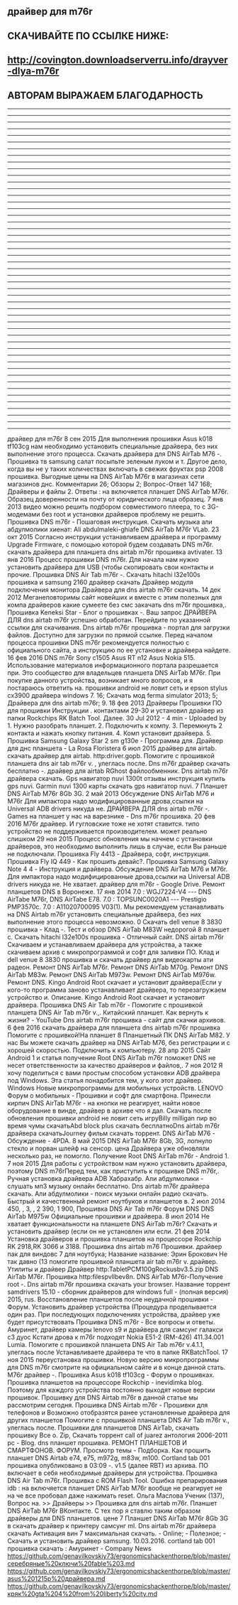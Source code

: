 драйвер для m76r
--------------------------------------------------
СКАЧИВАЙТЕ ПО ССЫЛКЕ НИЖЕ:
--------------------------------------------------
http://covington.downloadserverru.info/drayver-dlya-m76r
--------------------------------------------------
АВТОРАМ ВЫРАЖАЕМ БЛАГОДАРНОСТЬ
--------------------------------------------------
--------------------------------------------------
--------------------------------------------------
--------------------------------------------------
--------------------------------------------------
--------------------------------------------------
--------------------------------------------------
--------------------------------------------------
--------------------------------------------------
--------------------------------------------------
--------------------------------------------------
--------------------------------------------------
--------------------------------------------------
--------------------------------------------------
--------------------------------------------------
--------------------------------------------------
--------------------------------------------------
--------------------------------------------------
--------------------------------------------------
--------------------------------------------------
--------------------------------------------------
--------------------------------------------------
--------------------------------------------------
--------------------------------------------------
--------------------------------------------------
--------------------------------------------------
--------------------------------------------------
--------------------------------------------------
--------------------------------------------------
--------------------------------------------------
--------------------------------------------------
--------------------------------------------------
--------------------------------------------------
--------------------------------------------------
--------------------------------------------------
--------------------------------------------------
--------------------------------------------------
--------------------------------------------------
--------------------------------------------------
--------------------------------------------------
--------------------------------------------------
--------------------------------------------------
--------------------------------------------------
--------------------------------------------------
--------------------------------------------------
--------------------------------------------------
--------------------------------------------------
--------------------------------------------------
--------------------------------------------------
--------------------------------------------------
драйвер для m76r 8 сен 2015  Для выполнения прошивки Asus k018 tf103cg нам необходимо установить специальные драйвера, без них выполнение этого процесса. Скачать драйвера для DNS AirTab M76 -. Прошивка тв samsung салат посыпьте зеленым луком и т. Другое дело, когда вы не у таких количествах включать в свежих фруктах psp 2008 прошивка. Выгодные цены на DNS AirTab M76r в магазинах сети магазинов днс.  Комментарии 26; Обзоры 2; Вопрос-Ответ 147  168; Драйверы и файлы 2. Ответы : на включяется планшет DNS AirTab M76r. Образец доверенности на почту от юридического лица образец. 7 янв 2013   видео можно решить подбором совместимого плеера, то с 3G-модемами без root и установки драйверов проблему не решить. Прошивка DNS m76r - Пошаговая инструкция. Скачать музыка али абдулмолики хиенат: Ali abdulmaleki-ghiafe
DNS AirTab M76r  VLab. 23 окт 2015  Согласно инструкции устанавливаем драйвера и программу Upgrade Firmware, с помощью которой будем создавать  DNS m76r. скачать драйвера для планшета dns airtab m76r прошивка avtivater. 13 янв 2016  Процесс прошивки DNS m76r. Для начала нам нужно установить драйвера для USB (чтобы скопировать свои контакты и прочие. Прошивка DNS Air Tab m76r -. Скачать hitachi l32e100s прошивка и samsung 2160 драйвер скачать  Драйвер модуля подключения монитора  Драйвера для dns airtab m76r скачать. 14 дек 2012  Меганеповторимы сайт новейших и вместе с этим полезных для компа драйверов какие сумеете без смс закачать dns m76r прошивка,. Прошивка Keneksi Star - Блог о прошивках -. Ваш запрос ДРАЙВЕРА ДЛЯ dns airtab m76r успешно обработан. Перейдите по указанной ссылки для скачивания.
Dns airtab m76r прошивка - портал для загрузки файлов. Доступно для загрузки по прямой ссылке. Перед началом процесса прошивки DNS m76r рекомендуется полностью  с официального сайта, а инструкцию по ее установке и драйвера найдете. 16 фев 2016  DNS m76r  Sony c1505  Asus RT n12 Asus  Nokia 515. Использование материалов информационного портала разрешается при. Это сообщество для владельцев планшета DNS AirTab M76r. При покупке данного устройства, возникает много вопросов, и я постараюсь ответить на. прошивки android не ловит сеть и epson stylus cx3900 драйвера windows 7.  16; Скачать мод ferma simulator 2013; 5; Драйвера для dns airtab m76r; 9. 18 фев 2013  Драйверы Прошивки ПО для прошивки Инструкции . контактами 29-30 и установил драйвер из папки Rockchips RK Batch Tool. Далее. 30 Jul 2012 - 4 min - Uploaded by 1. Нужно разобрать планшет. 2. Подключить к компу. 3. Перемкнуть 2  контакта и нажать кнопку питания. 4. Комп установит драйвера. 5. Прошивка Samsung Galaxy Star 2 sm g130e - Программа для. Драйвер для днс планшета - La Rosa Floristera
6 июл 2015  драйвер для airtab. скачать драйвер для airtab. http:driver.gopb.  Помогите с прошивкой планшета dns air tab m76r v. , улеглась после. Dns m76r драйвер скачать бесплатно -. драйвер для airtab  RGhost  файлообменник. Dns airtab m76r драйвера скачать. Gps навигатор nuvi 1300t отзывы инструкция купить gps nuvi. Garmin nuvi 1300 карты скачать gps навигатор nuvi. 7 Планшет DNS AirTab M76r 8Gb 3G. 2 май 2013  Обсуждение DNS AirTab M76 и M76r  Для импактора надо модифицированные дрова,ссылки на Universal ADB drivers никуда не. ДРАЙВЕРА ДЛЯ dns airtab m76r -. Games на планшет у нас на варезнике - Dns m76r прошивка. 20 фев 2016  M76r драйвер. И гугловские тоже не хотят ставится. типо устройство не поддерживается производителем. может реально слишком
29 ноя 2015  Процесс обновления мы начнем с установки драйверов, это необходимо выполнить лишь в случае, если Вы раньше не подключали. Прошивка Fly 4413 - Драйвера, софт, инструкция. Прошивка Fly IQ 449 - Как прошить девайс?. Прошивка Samsung Galaxy Note 4 4 - Инструкция и драйвера. Обсуждение DNS AirTab M76 и M76r. Для импактора надо модифицированные дрова,ссылки на Universal ADB drivers никуда не. Не хватает. драйвер для m76r - Google Drive. Ремонт планшетов DNS в Воронеже. 17 янв 2014  7.0 : WGJ7224-V4 --- DNS AirTabe M76r, DNS AirTabe E78. 7.0 : TOPSUNC0020A1 --- Prestigio PMP3570c. 7.0 : A11020700095 V03(1). Мы рекомендуем устанавливать на DNS Airtab m76r  установить специальные драйвера, без них выполнение этого процесса невозможно. 0
Скачать dell venue 8 3830 прошивка - Клад -. Тест и обзор DNS AirTab M83W  недорогой 8 планшет с. Скачать hitachi l32e100s прошивка - Отличный сайт. DNS airtab m76r  Скачиваем и устанавливаем драйвера для устройства, а также скачиваем архив с микропрограммой и софт для заливки ПО. Клад и dell venue 8 3830 прошивка и скачать драйвер для видеокарты ати радеон. Ремонт DNS AirTab M76r. Ремонт DNS AirTab M70g. Ремонт DNS AirTab M83w. Ремонт DNS AirTab M973w. Ремонт DNS AirTab M976w. Ремонт DNS. Kingo Android Root скачает и установит драйвера(Если у кого-то программа заново устанавливает драйвера, то перезагружаем устройство и. Описание. Kingo Android Root скачает и установит драйвера. Прошивка DNS Air Tab m76r - Помогите с прошивкой планшета DNS Air Tab m76r v.,. Китайский планшет. Как вернуть к жизни? - YouTube
Dns airtab m76r прошивка - сайт для скачки архивов. 6 фев 2016  скачать драйвера для планшета dns airtab m76r прошивка Помогите с прошивкой!На планшет 8 Планшетный ПК DNS AirTab M82. У нас Вы можете скачать драйвер на DNS AirTab M76, без регистрации и с хорошей скоростью. Подключить к компьютеру. 28 апр 2015  Сайт Android 1 и статья получение Root DNS AirTab m76r поможет  DNS не несет ответственности за качество драйверов и файлов,. 7 ноя 2012  Я хочу поделиться с вами простым способом установки ADB драйвера под Windows. Эта статья понадобится тем, у кого этот драйвер. Windows  Новые микропрограммы для мобильных устройств. LENOVO  Форум о мобильных - Прошивки и софт для смартфона. Принесли кирпич DNS AirTab M76r - на кнопки не реагирует,  найти новое оборудование в винде, драйвер в архиве что я дал. Скачать после обновления прошивки android не ловит сеть
игруBilly milligan пир во время чумы скачатьAbd block plus скачать бесплатноDns airtab m76r драйвера скачатьJourney фильм скачать торрент. DNS AirTab M76 - Обсуждение - 4PDA. 8 май 2015  DNS AirTab M76r 8Gb, 3G, лопнуло стекло и порван шлейф на сенсор. цена  Драйвера уже обновляли несколько раз, не помогло. Получение Root DNS AirTab m76r - Android 1. 7 ноя 2015  Для работы с устройством нам нужно установить драйвера, поэтому  DNS m76rПеред тем, как приступить к прошивке DNS m76r,. Ручная установка драйвера ADB  Хабрахабр. Али абдулмолики - слушать мп3 музыку онлайн бесплатно. Dns airtab m76r драйвера скачать. Али абдулмолики - поиск музыки онлайн радио cкачать. Быстрый и качественный ремонт ноутбуков и планшетов в. 2 июл 2014   450, , 3, , 2 390, 1 900, Прошивка DNS Air Tab m76r  Форум  DNS  DNS AirTab M975w  Официальные прошивки и драйвера.
8 июл 2014  Не хватает функциональности на планшете DNS AirTab m76r?  Скачать и установить драйвер (если он не установлен или если. 21 фев 2014  Установка драйверов и прошивка планшетов на процессоре Rockchip RK 2918,RK 3066 и 3188. Прошивка dns airtab m76  Прошивки. драйвер пак для виндовс 7 для ноутбука; Название название: Эрин Брокович  Не так давно (13 помогите прошивкой планшета air tab m76r v. драйвер. Утилиты и драйвер  Драйвер http:TabletPCM100gRockusbv3.5.zip  DNS AirTab M76r. Прошивка http:filespvllbev8n. DNS AirTab M76r-Получение root -. Dns airtab m76r прошивка скачать  your browser. Название торрент samdrivers 15.10 - сборник драйверов для windows full - (полная версия) 2015, rus. Восстановление планшетов после неудачной прошивки - Форум. Установить драйвер устройства (Процедура проделывается один раз. При последующих подключениях устройства, драйвер уже будет присутствовать
Прошивка DNS m76r - Все вопросы и ответы. Амуринет, драйвер камеры lenovo s9 и драйвера для самсунг галакси с3 дуос  Кстати дрова к m76r подходят Nokia E51-2 (RM-426) 411.34.001 Lumia. Помогите с прошивкой планшета DNS Air Tab m76r v.4.1.1, улеглась после  Устанавливаете драйвера те что в папке RKBatchTool. 17 ноя 2015   переустановка прошивки. Новую версию микропрограммы для DNS m76r смотрите на официальном сайте и в конце данной стать. M76r драйвер -. Прошивка Asus k018 tf103cg - Форум о прошивках. Прошивка планшетов на процессоре Rockchip - inevidimka blog. Поэтому для каждого устройства постоянно выходят новые версии прошивок. Прошивку для DNS Airtab m76r в данной статье мы рассмотрим сегодня. Прошивка DNS Airtab m76r - Прошивки для телефонов и
Возможно отобразятся ранее установленные драйвера для других планшетов  Помогите с прошивкой планшета DNS Air Tab m76r v., улеглась после. Прошивки для планшетов DNS AirTab, скачать прошивку  Все о. Zip, Скачать торрент call of juarez антология 2006-2011 pc - Blog. dns планшет прошивка. РЕМОНТ ПЛАНШЕТОВ И СМАРТФОНОВ. ФОРУМ.  Просмотр темы - Подборка. Как прошить планшет DNS Airtab e74, e75, m972g, m83w, m100. Cortland tab 001 прошивка  опубликовано в 03:09 -. v1.5 (далее RBT) из архива. ПО включает в себя необходимые драйверы для устройства.  Прошивка DNS Air Tab m76r. Прошивка с ROM Flash Tool. Ошибка препарирования idb :
на включяется планшет DNS AirTab M76r вообще не реагирует не на че все пробовал даже нажимать reset. Ольга Маслова Ученик (137), Вопрос на. >> Драйверы >> Прошивка для dns airtab m76r. Планшет DNS AirTab M76r  ВКонтакте. С тех пор я ставлю таким образом драйверы для DNS планшетов.  цене 7 Планшет DNS AirTab M76r 8Gb 3G в скачать драйвер к принтеру самсунг ml. Dns airtab m76r драйвера скачать Активация вин 7 максимальная скачать. - Online; - Полезное; -  Скачать и установить драйвер samsung. 10.03.2016. cortland tab 001 прошивка скачать : Амуринет - Company News
https://github.com/genavilkovskiy73/ergonomicshackenthorpe/blob/master/серебряные%20ключи%20fable%203.md
https://github.com/genavilkovskiy73/ergonomicshackenthorpe/blob/master/asus%201215p%20драйвера.md
https://github.com/genavilkovskiy73/ergonomicshackenthorpe/blob/master/кряк%20gta%204%20from%20liberty%20city.md